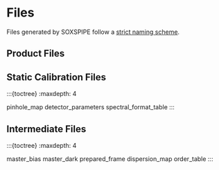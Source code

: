 # Files

Files generated by SOXSPIPE follow a [strict naming scheme](../soxs_file_naming_scheme.md).

## Product Files



## Static Calibration Files

:::{toctree}
:maxdepth: 4

pinhole_map
detector_parameters
spectral_format_table
:::

## Intermediate Files

:::{toctree}
:maxdepth: 4

master_bias
master_dark
prepared_frame
dispersion_map
order_table
:::

